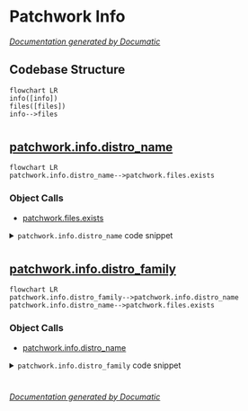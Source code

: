 # Patchwork Info

[_Documentation generated by Documatic_](https://www.documatic.com)

<!---Documatic-section-Codebase Structure-start--->
## Codebase Structure

<!---Documatic-block-system_architecture-start--->
```mermaid
flowchart LR
info([info])
files([files])
info-->files
```
<!---Documatic-block-system_architecture-end--->

# #
<!---Documatic-section-Codebase Structure-end--->

<!---Documatic-section-patchwork.info.distro_name-start--->
## [patchwork.info.distro_name](5-patchwork_info.md#patchwork.info.distro_name)

<!---Documatic-section-distro_name-start--->
```mermaid
flowchart LR
patchwork.info.distro_name-->patchwork.files.exists
```

### Object Calls

* [patchwork.files.exists](4-patchwork_files.md#patchwork.files.exists)

<!---Documatic-block-patchwork.info.distro_name-start--->
<details>
	<summary><code>patchwork.info.distro_name</code> code snippet</summary>

```python
def distro_name(c):
    sentinel_files = {'fedora': ('fedora-release',), 'centos': ('centos-release',)}
    for (name, sentinels) in sentinel_files.items():
        for sentinel in sentinels:
            if exists(c, '/etc/{}'.format(sentinel)):
                return name
    return 'other'
```
</details>
<!---Documatic-block-patchwork.info.distro_name-end--->
<!---Documatic-section-distro_name-end--->

# #
<!---Documatic-section-patchwork.info.distro_name-end--->

<!---Documatic-section-patchwork.info.distro_family-start--->
## [patchwork.info.distro_family](5-patchwork_info.md#patchwork.info.distro_family)

<!---Documatic-section-distro_family-start--->
```mermaid
flowchart LR
patchwork.info.distro_family-->patchwork.info.distro_name
patchwork.info.distro_name-->patchwork.files.exists
```

### Object Calls

* [patchwork.info.distro_name](5-patchwork_info.md#patchwork.info.distro_name)

<!---Documatic-block-patchwork.info.distro_family-start--->
<details>
	<summary><code>patchwork.info.distro_family</code> code snippet</summary>

```python
def distro_family(c):
    families = {'debian': 'debian ubuntu'.split(), 'redhat': 'rhel centos fedora'.split()}
    distro = distro_name(c)
    for (family, members) in families.items():
        if distro in members:
            return family
    return distro
```
</details>
<!---Documatic-block-patchwork.info.distro_family-end--->
<!---Documatic-section-distro_family-end--->

# #
<!---Documatic-section-patchwork.info.distro_family-end--->

[_Documentation generated by Documatic_](https://www.documatic.com)